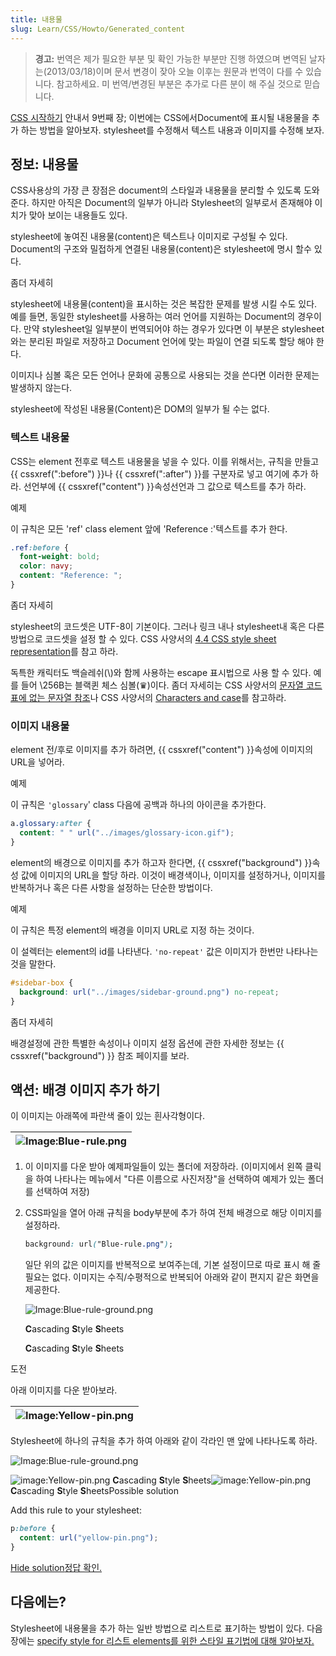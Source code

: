 ```yaml
---
title: 내용물
slug: Learn/CSS/Howto/Generated_content
---
```


> **경고:** 번역은 제가 필요한 부분 및 확인 가능한 부분만 진행 하였으며 변역된 날자는(2013/03/18)이며 문서 변경이 잦아 오늘 이후는 원문과 번역이 다를 수 있습니다. 참고하세요. 미 번역/변경된 부분은 추가로 다른 분이 해 주실 것으로 믿습니다.

[CSS 시작하기](/en/CSS/Getting_Started) 안내서 9번째 장; 이번에는 CSS에서Document에 표시될 내용물을 추가 하는 방법을 알아보자. stylesheet를 수정해서 텍스트 내용과 이미지를 수정해 보자.

## 정보: 내용물

CSS사용상의 가장 큰 장점은 document의 스타일과 내용물을 분리할 수 있도록 도와준다. 하지만 아직은 Document의 일부가 아니라 Stylesheet의 일부로서 존재해야 이치가 맞아 보이는 내용들도 있다.

stylesheet에 놓여진 내용물(content)은 텍스트나 이미지로 구성될 수 있다. Document의 구조와 밀접하게 연결된 내용물(content)은 stylesheet에 명시 할수 있다.

좀더 자세히

stylesheet에 내용물(content)을 표시하는 것은 복잡한 문제를 발생 시킬 수도 있다. 예를 들면, 동일한 stylesheet를 사용하는 여러 언어를 지원하는 Document의 경우이다. 만약 stylesheet일 일부분이 번역되어야 하는 경우가 있다면 이 부분은 stylesheet와는 분리된 파일로 저장하고 Document 언어에 맞는 파일이 연결 되도록 할당 해야 한다.

이미지나 심볼 혹은 모든 언어나 문화에 공통으로 사용되는 것을 쓴다면 이러한 문제는 발생하지 않는다.

stylesheet에 작성된 내용물(Content)은 DOM의 일부가 될 수는 없다.

### 텍스트 내용물

CSS는 element 전후로 텍스트 내용물을 넣을 수 있다. 이를 위해서는, 규칙을 만들고 {{ cssxref(":before") }}나 {{ cssxref(":after") }}를 구분자로 넣고 여기에 추가 하라. 선언부에 {{ cssxref("content") }}속성선언과 그 값으로 텍스트를 추가 하라.

예제

이 규칙은 모든 'ref' class element 앞에 'Reference :'텍스트를 추가 한다.

```css
.ref:before {
  font-weight: bold;
  color: navy;
  content: "Reference: ";
}
```

좀더 자세히

stylesheet의 코드셋은 UTF-8이 기본이다. 그러나 링크 내나 stylesheet내 혹은 다른 방법으로 코드셋을 설정 할 수 있다. CSS 사양서의 [4.4 CSS style sheet representation](http://www.w3.org/TR/CSS21/syndata.html#q23)를 참고 하라.

독특한 캐릭터도 백슬레쉬(\\)와 함께 사용하는 escape 표시법으로 사용 할 수 있다. 예를 들어 \256B는 블랙퀸 체스 심볼(♛)이다. 좀더 자세히는 CSS 사양서의 [문자열 코드표에 없는 문자열 참조](http://www.w3.org/TR/CSS21/syndata.html#q24)나 CSS 사양서의 [Characters and case](http://www.w3.org/TR/CSS21/syndata.html#q6)를 참고하라.

### 이미지 내용물

element 전/후로 이미지를 추가 하려면, {{ cssxref("content") }}속성에 이미지의 URL을 넣어라.

예제

이 규칙은 `'glossary`' class 다음에 공백과 하나의 아이콘을 추가한다.

```css
a.glossary:after {
  content: " " url("../images/glossary-icon.gif");
}
```

element의 배경으로 이미지를 추가 하고자 한다면, {{ cssxref("background") }}속성 값에 이미지의 URL을 할당 하라. 이것이 배경색이나, 이미지를 설정하거나, 이미지를 반복하거나 혹은 다른 사항을 설정하는 단순한 방법이다.

예제

이 규칙은 특정 element의 배경을 이미지 URL로 지정 하는 것이다.

이 설렉터는 element의 id를 나타낸다. `'no-repeat'` 값은 이미지가 한번만 나타나는 것을 말한다.

```css
#sidebar-box {
  background: url("../images/sidebar-ground.png") no-repeat;
}
```

좀더 자세히

배경설정에 관한 특별한 속성이나 이미지 설정 옵션에 관한 자세한 정보는 {{ cssxref("background") }} 참조 페이지를 보라.

## 액션: 배경 이미지 추가 하기

이 이미지는 아래쪽에 파란색 줄이 있는 흰사각형이다.

| ![Image:Blue-rule.png](blue-rule.png) |
| ------------------------------------- |

1. 이 이미지를 다운 받아 예제파일들이 있는 폴더에 저장하라. (이미지에서 왼쪽 클릭을 하여 나타나는 메뉴에서 "다른 이름으로 사진저장"을 선택하여 예제가 있는 폴더를 선택하여 저장)
2. CSS파일을 열어 아래 규칙을 body부분에 추가 하여 전체 배경으로 해당 이미지를 설정하라.

   ```css
   background: url("Blue-rule.png");
   ```

   일단 위의 값은 이미지를 반복적으로 보여주는데, 기본 설정이므로 따로 표시 해 줄 필요는 없다. 이미지는 수직/수평적으로 반복되어 아래와 같이 편지지 같은 화면을 제공한다.

   ![Image:Blue-rule-ground.png](blue-rule-ground.png)

   **C**ascading **S**tyle **S**heets

   **C**ascading **S**tyle **S**heets

도전

아래 이미지를 다운 받아보라.

| ![Image:Yellow-pin.png](yellow-pin.png) |
| --------------------------------------- |

Stylesheet에 하나의 규칙을 추가 하여 아래와 같이 각라인 맨 앞에 나타나도록 하라.

![Image:Blue-rule-ground.png](blue-rule-ground.png)

![image:Yellow-pin.png](yellow-pin.png) **C**ascading **S**tyle **S**heets![image:Yellow-pin.png](yellow-pin.png) **C**ascading **S**tyle **S**heetsPossible solution

Add this rule to your stylesheet:

```css
p:before {
  content: url("yellow-pin.png");
}
```

[Hide solution](#challenge)[정답 확인.](#tutochallenge)

## 다음에는?

Stylesheet에 내용물을 추가 하는 일반 방법으로 리스트로 표기하는 방법이 있다. 다음장에는 [specify style for 리스트 elements를 위한 스타일 표기법에 대해 알아보자.](/ko/docs/CSS/Getting_Started/Lists)
